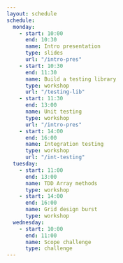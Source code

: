 ```yaml
---
layout: schedule
schedule:
  monday:
    - start: 10:00
      end: 10:30
      name: Intro presentation
      type: slides
      url: "/intro-pres"
    - start: 10:30
      end: 11:30
      name: Build a testing library
      type: workshop
      url: "/testing-lib"
    - start: 11:30
      end: 13:00
      name: Unit testing
      type: workshop
      url: "/intro-pres"
    - start: 14:00
      end: 16:00
      name: Integration testing
      type: workshop
      url: "/int-testing"
  tuesday:
    - start: 11:00
      end: 13:00
      name: TDD Array methods
      type: workshop
    - start: 14:00
      end: 16:00
      name: Grid design burst
      type: workshop
  wednesday:
    - start: 10:00
      end: 11:00
      name: Scope challenge
      type: challenge
---
```

